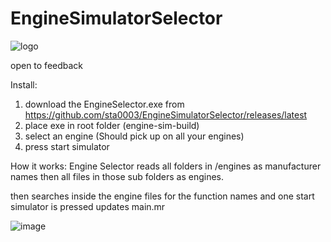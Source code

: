 # EngineSimulatorSelector
![logo](https://user-images.githubusercontent.com/65334355/187918447-ddb972a6-ce34-4173-994f-a3c7f5ca97d8.png)

open to feedback


Install:
1. download the EngineSelector.exe from https://github.com/sta0003/EngineSimulatorSelector/releases/latest
2. place exe in root folder (engine-sim-build)
3. select an engine (Should pick up on all your engines)
4. press start simulator



How it works:
Engine Selector reads all folders in /engines as manufacturer names then all files in those sub folders as engines.

then searches inside the engine files for the function names and one start simulator is pressed updates main.mr


![image](https://user-images.githubusercontent.com/65334355/187917960-553c4921-2938-4c5a-bc3d-3843af9a0a54.png)
